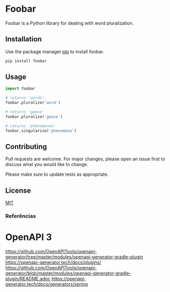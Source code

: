 # Foobar

Foobar is a Python library for dealing with word pluralization.

## Installation

Use the package manager [pip](https://pip.pypa.io/en/stable/) to install foobar.

```bash
pip install foobar
```

## Usage

```python
import foobar

# returns 'words'
foobar.pluralize('word')

# returns 'geese'
foobar.pluralize('goose')

# returns 'phenomenon'
foobar.singularize('phenomena')
```

## Contributing
Pull requests are welcome. For major changes, please open an issue first to discuss what you would like to change.

Please make sure to update tests as appropriate.

## License
[MIT](https://choosealicense.com/licenses/mit/)

### Referências

# OpenAPI 3
https://github.com/OpenAPITools/openapi-generator/tree/master/modules/openapi-generator-gradle-plugin
https://openapi-generator.tech/docs/plugins/
https://github.com/OpenAPITools/openapi-generator/blob/master/modules/openapi-generator-gradle-plugin/README.adoc
        https://openapi-generator.tech/docs/generators/spring